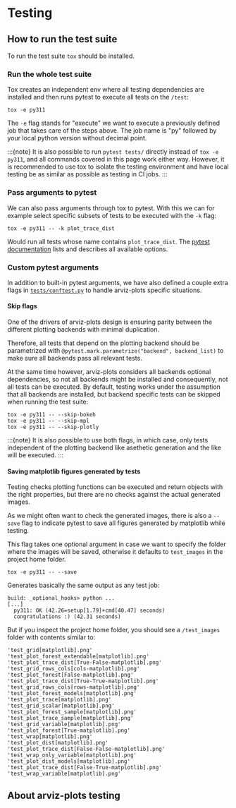 # Testing

## How to run the test suite

To run the test suite `tox` should be installed.

### Run the whole test suite
Tox creates an independent env where all testing dependencies are installed
and then runs pytest to execute all tests on the `/test`:

```console
tox -e py311
```

The `-e` flag stands for "execute" we want to execute a previously defined job that
takes care of the steps above. The job name is "py" followed by your local python
version without decimal point.

:::{note}
It is also possible to run `pytest tests/` directly instead of `tox -e py311`,
and all commands covered in this page work either way. However, it is recommended
to use tox to isolate the testing environment and have local testing be as similar
as possible as testing in CI jobs.
:::

### Pass arguments to pytest
We can also pass arguments through tox to pytest. With this we can for example
select specific subsets of tests to be executed with the `-k` flag:

```console
tox -e py311 -- -k plot_trace_dist
```

Would run all tests whose name contains `plot_trace_dist`.
The [pytest documentation](https://docs.pytest.org/en/stable/reference/reference.html#command-line-flags)
lists and describes all available options.

### Custom pytest arguments
In addition to built-in pytest arguments, we have also defined a couple extra flags
in [`tests/conftest.py`](https://github.com/arviz-devs/arviz-plots/blob/main/tests/conftest.py) to handle arviz-plots specific situations.

#### Skip flags
One of the drivers of arviz-plots design is ensuring parity between the different
plotting backends with minimal duplication.

Therefore, all tests that depend on the plotting backend should be parametrized
with `@pytest.mark.parametrize("backend", backend_list)` to make sure all backends
pass all relevant tests.

At the same time however, arviz-plots considers all backends optional dependencies,
so not all backends might be installed and consequently, not all tests can be executed.
By default, testing works under the assumption that all backends are installed,
but backend specific tests can be skipped when running the test suite:

```console
tox -e py311 -- --skip-bokeh
tox -e py311 -- --skip-mpl
tox -e py311 -- --skip-plotly
```

:::{note} It is also possible to use both flags, in which case, only tests
independent of the plotting backend like asethetic generation and the like
will be executed.
:::

#### Saving matplotlib figures generated by tests
Testing checks plotting functions can be executed and return objects with the
right properties, but there are no checks against the actual generated images.

As we might often want to check the generated images, there is also a `--save`
flag to indicate pytest to save all figures generated by matplotlib while testing.

This flag takes one optional argument in case we want to specify the folder where
the images will be saved, otherwise it defaults to `test_images` in the project
home folder.

```console
tox -e py311 -- --save
```

Generates basically the same output as any test job:

```
build: _optional_hooks> python ...
[...]
  py311: OK (42.26=setup[1.79]+cmd[40.47] seconds)
  congratulations :) (42.31 seconds)
```

But if you inspect the project home folder, you should see a `/test_images` folder
with contents similar to:

```
'test_grid[matplotlib].png'                            'test_plot_forest_extendable[matplotlib].png'        'test_plot_trace_dist[True-False-matplotlib].png'
'test_grid_rows_cols[cols-matplotlib].png'             'test_plot_forest[False-matplotlib].png'             'test_plot_trace_dist[True-True-matplotlib].png'
'test_grid_rows_cols[rows-matplotlib].png'             'test_plot_forest_models[matplotlib].png'            'test_plot_trace[matplotlib].png'
'test_grid_scalar[matplotlib].png'                     'test_plot_forest_sample[matplotlib].png'            'test_plot_trace_sample[matplotlib].png'
'test_grid_variable[matplotlib].png'                   'test_plot_forest[True-matplotlib].png'              'test_wrap[matplotlib].png'
'test_plot_dist[matplotlib].png'                       'test_plot_trace_dist[False-False-matplotlib].png'   'test_wrap_only_variable[matplotlib].png'
'test_plot_dist_models[matplotlib].png'                'test_plot_trace_dist[False-True-matplotlib].png'    'test_wrap_variable[matplotlib].png'
```

## About arviz-plots testing
